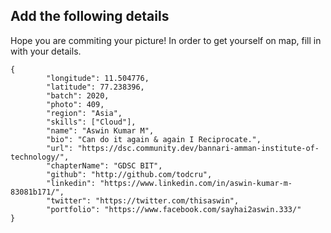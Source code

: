 ## Add the following details

Hope you are commiting your picture!
In order to get yourself on map, fill in with your details.

```
{
        "longitude": 11.504776, 
        "latitude": 77.238396,
        "batch": 2020,
        "photo": 409,
        "region": "Asia",
        "skills": ["Cloud"],
        "name": "Aswin Kumar M",
        "bio": "Can do it again & again I Reciprocate.",
        "url": "https://dsc.community.dev/bannari-amman-institute-of-technology/",
        "chapterName": "GDSC BIT",
        "github": "http://github.com/todcru",
        "linkedin": "https://www.linkedin.com/in/aswin-kumar-m-83081b171/",
        "twitter": "https://twitter.com/thisaswin",
        "portfolio": "https://www.facebook.com/sayhai2aswin.333/"
}
```
